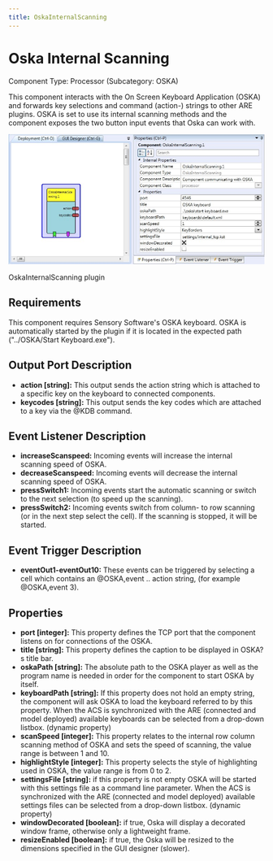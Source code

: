 ```yaml
---
title: OskaInternalScanning
---
```


# Oska Internal Scanning

Component Type: Processor (Subcategory: OSKA)

This component interacts with the On Screen Keyboard Application (OSKA) and forwards key selections and command (action-) strings to other ARE plugins. OSKA is set to use its internal scanning methods and the component exposes the two button input events that Oska can work with.

![Screenshot: OskaInternalScanning plugin](img/oskainternalscanning.jpg "Screenshot: OskaInternalScanning plugin")

OskaInternalScanning plugin

## Requirements

This component requires Sensory Software's OSKA keyboard. OSKA is automatically started by the plugin if it is located in the expected path ("../OSKA/Start Keyboard.exe").

## Output Port Description

*   **action \[string\]:** This output sends the action string which is attached to a specific key on the keyboard to connected components.
*   **keycodes \[string\]:** This output sends the key codes which are attached to a key via the @KDB command.

## Event Listener Description

*   **increaseScanspeed:** Incoming events will increase the internal scanning speed of OSKA.
*   **decreaseScanspeed:** Incoming events will decrease the internal scanning speed of OSKA.
*   **pressSwitch1:** Incoming events start the automatic scanning or switch to the next selection (to speed up the scanning).
*   **pressSwitch2:** Incoming events switch from column- to row scanning (or in the next step select the cell). If the scanning is stopped, it will be started.

## Event Trigger Description

*   **eventOut1-eventOut10:** These events can be triggered by selecting a cell which contains an @OSKA,event .. action string, (for example @OSKA,event 3).

## Properties

*   **port \[integer\]:** This property defines the TCP port that the component listens on for connections of the OSKA.
*   **title \[string\]:** This property defines the caption to be displayed in OSKA?s title bar.
*   **oskaPath \[string\]:** The absolute path to the OSKA player as well as the program name is needed in order for the component to start OSKA by itself.
*   **keyboardPath \[string\]:** If this property does not hold an empty string, the component will ask OSKA to load the keyboard referred to by this property. When the ACS is synchronized with the ARE (connected and model deployed) available keyboards can be selected from a drop-down listbox. (dynamic property)
*   **scanSpeed \[integer\]:** This property relates to the internal row column scanning method of OSKA and sets the speed of scanning, the value range is between 1 and 10.
*   **highlightStyle \[integer\]:** This property selects the style of highlighting used in OSKA, the value range is from 0 to 2.
*   **settingsFile \[string\]:** if this property is not empty OSKA will be started with this settings file as a command line parameter. When the ACS is synchronized with the ARE (connected and model deployed) available settings files can be selected from a drop-down listbox. (dynamic property)
*   **windowDecorated \[boolean\]:** if true, Oska will display a decorated window frame, otherwise only a lightweight frame.
*   **resizeEnabled \[boolean\]:** if true, the Oska will be resized to the dimensions specified in the GUI designer (slower).